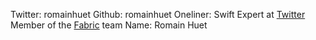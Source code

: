 Twitter: romainhuet
Github: romainhuet
Oneliner: Swift Expert at <a href='http://twitter.com' target='_blank'>Twitter</a><br/>Member of the <a target='_blank' href='https://dev.twitter.com/products/fabric'>Fabric</a> team
Name: Romain Huet
